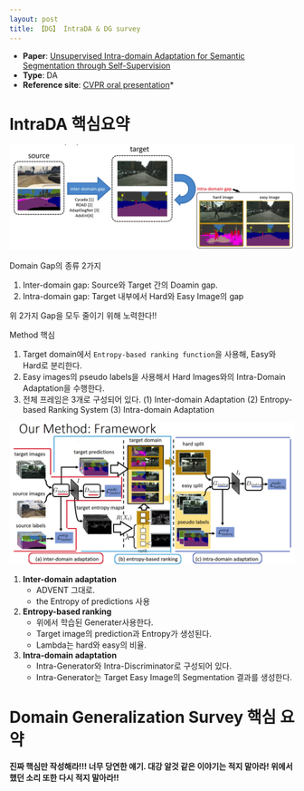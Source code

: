 ```yaml
---
layout: post
title: 【DG】 IntraDA & DG survey
---
```


- **Paper**: [Unsupervised Intra-domain Adaptation for Semantic Segmentation through Self-Supervision](https://arxiv.org/pdf/2004.07703.pdf)
- **Type**: DA 
- **Reference site**: [CVPR oral presentation](https://www.youtube.com/watch?v=x1KLka4iQlo)*



# IntraDA 핵심요약

![image-20210612142726957](https://github.com/junha1125/Imgaes_For_GitBlog/blob/master/Typora-rcv/image-20210612142726957.png?raw=tru)

Domain Gap의 종류 2가지

1. Inter-domain gap: Source와 Target 간의 Doamin gap. 
2. Intra-domain gap: Target 내부에서 Hard와 Easy Image의 gap

위 2가지 Gap을 모두 줄이기 위해 노력한다!!

Method 핵심

1. Target domain에서 `Entropy-based ranking function`을 사용해, Easy와 Hard로 분리한다.
2. Easy images의 pseudo labels을 사용해서 Hard Images와의 Intra-Domain Adaptation을 수행한다. 
3. 전체 프레임은 3개로 구성되어 있다. (1) Inter-domain Adaptation (2) Entropy-based Ranking System (3) Intra-domain Adaptation

![image-20210612144838825](https://github.com/junha1125/Imgaes_For_GitBlog/blob/master/Typora-rcv/image-20210612144838825.png?raw=tru)

1. **Inter-domain adaptation**
   - ADVENT 그대로.
   - the Entropy of predictions 사용
2. **Entropy-based ranking**
   - 위에서 학습된 Generater사용한다.
   - Target image의 prediction과 Entropy가 생성된다. 
   - Lambda는 hard와 easy의 비율.
3. **Intra-domain adaptation**
   - Intra-Generator와 Intra-Discriminator로 구성되어 있다. 
   - Intra-Generator는 Target Easy Image의 Segmentation 결과를 생성한다.





# Domain Generalization Survey 핵심 요약

**진짜 핵심만 작성해라!!! 너무 당연한 얘기. 대강 알것 같은 이야기는 적지 말아라! 위에서 했던 소리 또한 다시 적지 말아라!!**





